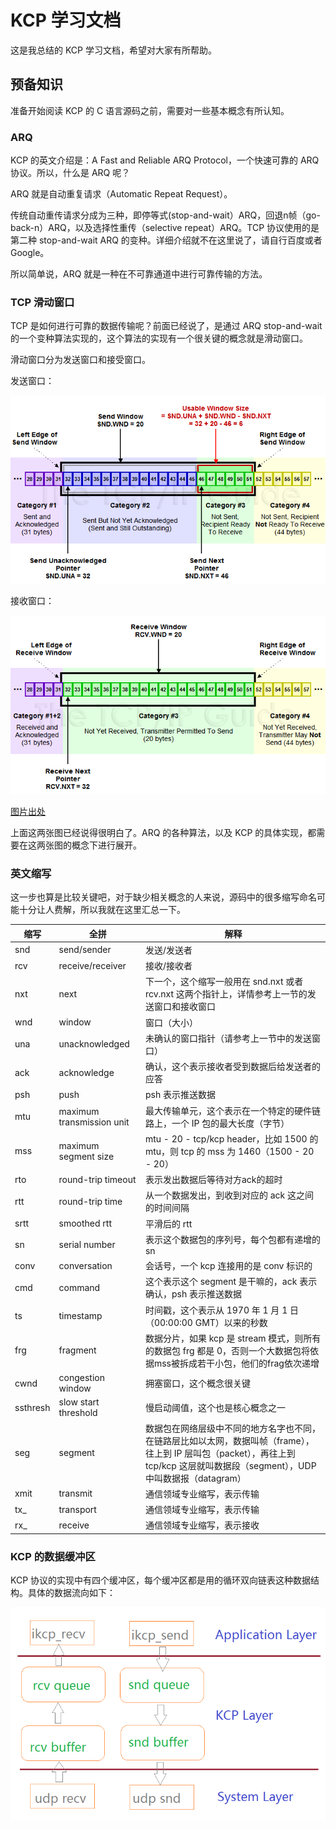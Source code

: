# KCP 学习文档

这是我总结的 KCP 学习文档，希望对大家有所帮助。

## 预备知识

准备开始阅读 KCP 的 C 语言源码之前，需要对一些基本概念有所认知。

### ARQ

KCP 的英文介绍是：A Fast and Reliable ARQ Protocol，一个快速可靠的 ARQ 协议。所以，什么是 ARQ 呢？

ARQ 就是自动重复请求（Automatic Repeat Request）。

传统自动重传请求分成为三种，即停等式(stop-and-wait）ARQ，回退n帧（go-back-n）ARQ，以及选择性重传（selective repeat）ARQ。TCP 协议使用的是第二种 stop-and-wait ARQ 的变种。详细介绍就不在这里说了，请自行百度或者 Google。

所以简单说，ARQ 就是一种在不可靠通道中进行可靠传输的方法。

### TCP 滑动窗口

TCP 是如何进行可靠的数据传输呢？前面已经说了，是通过 ARQ stop-and-wait 的一个变种算法实现的，这个算法的实现有一个很关键的概念就是滑动窗口。

滑动窗口分为发送窗口和接受窗口。

发送窗口：

![发送窗口](snd.png)

接收窗口：

![接收窗口](rcv.png)

[图片出处](http://www.tcpipguide.com/free/t_TCPSlidingWindowDataTransferandAcknowledgementMech-2.htm)

上面这两张图已经说得很明白了。ARQ 的各种算法，以及 KCP 的具体实现，都需要在这两张图的概念下进行展开。

### 英文缩写

这一步也算是比较关键吧，对于缺少相关概念的人来说，源码中的很多缩写命名可能十分让人费解，所以我就在这里汇总一下。


 缩写     |             全拼          |                      解释
----------|---------------------------|----------------------------------------------
 snd      | send/sender               | 发送/发送者
 rcv      | receive/receiver          | 接收/接收者
 nxt      | next                      | 下一个，这个缩写一般用在 snd.nxt 或者 rcv.nxt 这两个指针上，详情参考上一节的发送窗口和接收窗口
 wnd      | window                    | 窗口（大小）
 una      | unacknowledged            | 未确认的窗口指针（请参考上一节中的发送窗口）
 ack      | acknowledge               | 确认，这个表示接收者受到数据后给发送者的应答
 psh      | push                      | psh 表示推送数据
 mtu      | maximum transmission unit | 最大传输单元，这个表示在一个特定的硬件链路上，一个 IP 包的最大长度（字节）
 mss      | maximum segment size      | mtu - 20 - tcp/kcp header，比如 1500 的 mtu，则 tcp 的 mss 为 1460（1500 - 20 - 20）
 rto      | round-trip timeout        | 表示发出数据后等待对方ack的超时
 rtt      | round-trip time           | 从一个数据发出，到收到对应的 ack 这之间的时间间隔 
 srtt     | smoothed rtt              | 平滑后的 rtt
 sn       | serial number             | 表示这个数据包的序列号，每个包都有递增的sn
 conv     | conversation              | 会话号，一个 kcp 连接用的是 conv 标识的
 cmd      | command                   | 这个表示这个 segment 是干嘛的，ack 表示确认，psh 表示推送数据
 ts       | timestamp                 | 时间戳，这个表示从 1970 年 1 月 1 日（00:00:00 GMT）以来的秒数
 frg      | fragment                  | 数据分片，如果 kcp 是 stream 模式，则所有的数据包 frg 都是 0，否则一个大数据包将依据mss被拆成若干小包，他们的frag依次递增
 cwnd     | congestion window         | 拥塞窗口，这个概念很关键
 ssthresh | slow start threshold      | 慢启动阈值，这个也是核心概念之一
 seg      | segment                   | 数据包在网络层级中不同的地方名字也不同，在链路层比如以太网，数据叫帧（frame），往上到 IP 层叫包（packet），再往上到 tcp/kcp 这层就叫数据段（segment），UDP 中叫数据报（datagram）
 xmit     | transmit                  | 通信领域专业缩写，表示传输
 tx_      | transport                 | 通信领域专业缩写，表示传输
 rx_      | receive                   | 通信领域专业缩写，表示接收


### KCP 的数据缓冲区

KCP 协议的实现中有四个缓冲区，每个缓冲区都是用的循环双向链表这种数据结构。具体的数据流向如下：

![KCP 缓冲区](kcp_buffer.png)
